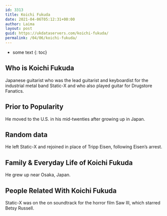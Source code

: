 ```yaml
---
id: 3313
title: Koichi Fukuda
date: 2021-04-06T05:12:31+00:00
author: Laima
layout: post
guid: https://ukdataservers.com/koichi-fukuda/
permalink: /04/06/koichi-fukuda/
---
```


* some text
{: toc}


## Who is Koichi Fukuda
                  
                  
                  
Japanese guitarist who was the lead guitarist and keyboardist for the industrial metal band Static-X and who also played guitar for Drugstore Fanatics.
                  
              
            
              
            
                
                
                
## Prior to Popularity
                  
                  
                  
He moved to the U.S. in his mid-twenties after growing up in Japan.
                  
              
            
              
            
                
                
                
## Random data
                  
                  
                  
He left Static-X and rejoined in place of Tripp Eisen, following Eisen&#8217;s arrest.
                  
              
            
              
            
                
                
                
## Family & Everyday Life of Koichi Fukuda
                  
                  
                  
He grew up near Osaka, Japan.
                  
              
            
              
            
                
                
                
## People Related With Koichi Fukuda
                  
                  
                  
Static-X was on the on soundtrack for the horror film Saw III, which starred Betsy Russell.
                  
              
            
              
            
                
              
            
              
              
            
            
              
            
          
          
          